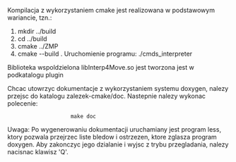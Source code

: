 Kompilacja z wykorzystaniem cmake jest realizowana w podstawowym wariancie,
tzn.:
   1.  mkdir ../build
   2.  cd ../build
   3.  cmake ../ZMP
   4.  cmake --build .
   Uruchomienie programu:
       ./cmds_interpreter

Biblioteka wspoldzielona libInterp4Move.so jest tworzona jest
w podkatalogu plugin

Chcac utowrzyc dokumentacje z wykorzystaniem systemu doxygen,
nalezy przejsc do katalogu zalezek-cmake/doc.
Nastepnie nalezy wykonac polecenie:

                        make doc

Uwaga: Po wygenerowaniu dokumentacji uruchamiany jest program less,
       ktory pozwala przejrzec liste bledow i ostrzezen, ktore
       zglasza program doxygen. Aby zakonczyc jego dzialanie i wyjsc
       z trybu przegladania, nalezy nacisnac klawisz 'Q'.

